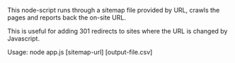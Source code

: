 This node-script runs through a sitemap file provided by URL, crawls the pages and reports back the on-site URL.

This is useful for adding 301 redirects to sites where the URL is changed by Javascript.

Usage:
node app.js [sitemap-url] [output-file.csv]